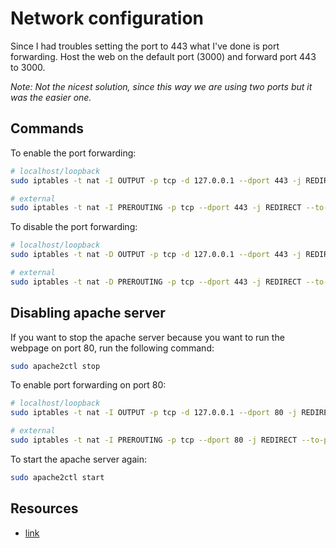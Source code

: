 # Network configuration

Since I had troubles setting the port to 443 what I've done is port forwarding.
Host the web on the default port (3000) and forward port 443 to 3000.

*Note: Not the nicest solution, since this way we are using two ports but it
was the easier one.*

## Commands

To enable the port forwarding:
```bash
# localhost/loopback
sudo iptables -t nat -I OUTPUT -p tcp -d 127.0.0.1 --dport 443 -j REDIRECT --to-ports 3000

# external
sudo iptables -t nat -I PREROUTING -p tcp --dport 443 -j REDIRECT --to-ports 3000
```

To disable the port forwarding:
```bash
# localhost/loopback
sudo iptables -t nat -D OUTPUT -p tcp -d 127.0.0.1 --dport 443 -j REDIRECT --to-ports 3000

# external
sudo iptables -t nat -D PREROUTING -p tcp --dport 443 -j REDIRECT --to-ports 3000
```

## Disabling apache server
If you want to stop the apache server because you want to run the webpage on
port 80, run the following command:
```bash
sudo apache2ctl stop
```

To enable port forwarding on port 80:
```bash
# localhost/loopback
sudo iptables -t nat -I OUTPUT -p tcp -d 127.0.0.1 --dport 80 -j REDIRECT --to-ports 3000

# external
sudo iptables -t nat -I PREROUTING -p tcp --dport 80 -j REDIRECT --to-ports 3000
```

To start the apache server again:
```bash
sudo apache2ctl start
```

## Resources
- [link](https://coderwall.com/p/plejka/forward-port-80-to-port-3000)

